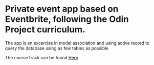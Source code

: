 # Private event app based on Eventbrite, following the Odin Project curriculum.

The app is an excercise in model association and using active record to query the database using as few tables as possible

The course track can be found <a href="http://www.theodinproject.com/ruby-on-rails/associations?ref=lc-pb">Here</a>
